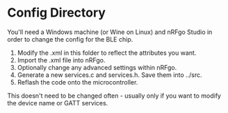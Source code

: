 # Config Directory

You'll need a Windows machine (or Wine on Linux) and nRFgo Studio in order to change the config for the BLE chip.

1. Modify the .xml in this folder to reflect the attributes you want.
2. Import the .xml file into nRFgo.
3. Optionally change any advanced settings within nRFgo.
4. Generate a new services.c and services.h. Save them into ../src.
3. Reflash the code onto the microcontroller.

This doesn't need to be changed often - usually only if you want to modify the device name or GATT services.
